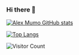 ### Hi there 👋
<!--
**Alex-mumo/Alex-mumo** is a ✨ _special_ ✨ repository because its `README.md` (this file) appears on your GitHub profile.

Here are some ideas to get you started:

- 🔭 I’m currently working on Java, Kotlin, Python
- 🌱 I’m currently learning Go
- 👯 I’m looking for collaboration and opportunities on any android development project
-->

[![Alex Mumo GitHub stats](https://github-readme-stats.vercel.app/api?username=Alex-mumo&show_icons=true&theme=tokyonight)](https://github.com/Alex-mumo/github-readme-stats)

[![Top Langs](https://github-readme-stats.vercel.app/api/top-langs/?username=Alex-mumo&theme=tokyonight)](https://github.com/Alex-mumo/github-readme-stats)

![Visitor Count](https://profile-counter.glitch.me/{Alex-mumo}/count.svg)






